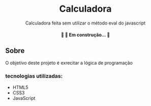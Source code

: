 <h1 align="center">Calculadora</h1>
<p align="center">Calculadora feita sem utilizar o método eval do javascript</p>
<h4 align="center">
	🚧  🚀 Em construção...  🚧
</h4>

<h2>Sobre</h2>
	<p>O objetivo deste projeto é exrecitar a lógica de programação
    </p>
<h3>tecnologias utilizadas:</h3>
	<ul>
		<li>HTML5</li>
		<li>CSS3</li>
		<li>JavaScript</li>
	</ul>